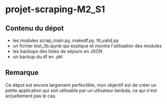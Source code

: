 # projet-scraping-M2_S1

## Contenu du dépot

- les modules scrap_main.py, makedf.py, fit_valid.py
- un fichier test_lib.ipynb qui explique et montre l'utilisation des modules
- les backups des listes de séjours en JSON
- un backup du df en .pkl

## Remarque

Ce dépot est encore largement perfectible, mon objectif est de créer un petite application 
qui soit utilisable par un utlisateur lambda, ce qui n'est actuellement pas le cas. 


